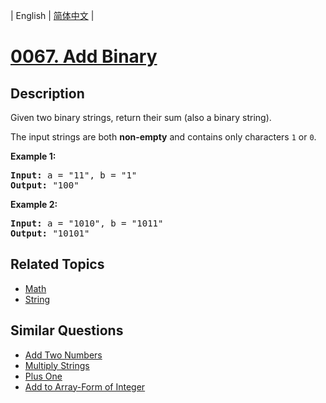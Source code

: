 
| English | [简体中文](README.md) |

# [0067. Add Binary](https://leetcode-cn.com/problems/add-binary/)

## Description

<p>Given two binary strings, return their sum (also a binary string).</p>

<p>The input strings are both <strong>non-empty</strong> and contains only characters <code>1</code> or&nbsp;<code>0</code>.</p>

<p><strong>Example 1:</strong></p>

<pre>
<strong>Input:</strong> a = &quot;11&quot;, b = &quot;1&quot;
<strong>Output:</strong> &quot;100&quot;</pre>

<p><strong>Example 2:</strong></p>

<pre>
<strong>Input:</strong> a = &quot;1010&quot;, b = &quot;1011&quot;
<strong>Output:</strong> &quot;10101&quot;</pre>


## Related Topics

- [Math](https://leetcode-cn.com/tag/math)
- [String](https://leetcode-cn.com/tag/string)

## Similar Questions

- [Add Two Numbers](../add-two-numbers/README_EN.md)
- [Multiply Strings](../multiply-strings/README_EN.md)
- [Plus One](../plus-one/README_EN.md)
- [Add to Array-Form of Integer](../add-to-array-form-of-integer/README_EN.md)
